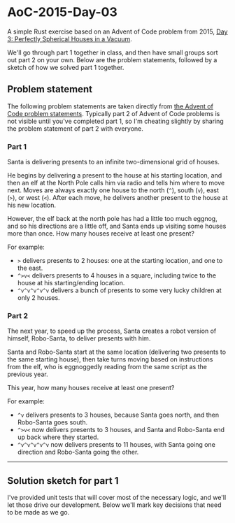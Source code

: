 # AoC-2015-Day-03

A simple Rust exercise based on an Advent of Code problem from 2015, [Day 3: Perfectly Spherical Houses in a Vacuum](https://adventofcode.com/2015/day/3).

We'll go through part 1 together in class, and then have small groups sort out part 2 on your own. Below are the problem statements, followed by a sketch of how we solved part 1 together.

## Problem statement

The following problem statements are taken directly from [the Advent of Code problem statements](https://adventofcode.com/2015/day/3).
Typically part 2 of Advent of Code problems is not visible until you've completed part 1, so I'm cheating slightly by
sharing the problem statement of part 2 with everyone.

### Part 1

Santa is delivering presents to an infinite two-dimensional grid of houses.

He begins by delivering a present to the house at his starting location, and then
an elf at the North Pole calls him via radio and tells him where to move next.
Moves are always exactly one house to the north (`^`), south (`v`), east (`>`), or west (`<`).
After each move, he delivers another present to the house at his new location.

However, the elf back at the north pole has had a little too much eggnog, and so
his directions are a little off, and Santa ends up visiting some houses more than
once. How many houses receive at least one present?

For example:

- `>` delivers presents to 2 houses: one at the starting location, and one to the east.
- `^>v<` delivers presents to 4 houses in a square, including twice to the house at
  his starting/ending location.
- `^v^v^v^v^v` delivers a bunch of presents to some very lucky children at only 2 houses.

### Part 2

The next year, to speed up the process, Santa creates a robot version of himself,
Robo-Santa, to deliver presents with him.

Santa and Robo-Santa start at the same location (delivering two presents to the
same starting house), then take turns moving based on instructions from the elf,
who is eggnoggedly reading from the same script as the previous year.

This year, how many houses receive at least one present?

For example:

- `^v` delivers presents to 3 houses, because Santa goes north, and then Robo-Santa goes south.
- `^>v<` now delivers presents to 3 houses, and Santa and Robo-Santa end up back where
  they started.
- `^v^v^v^v^v` now delivers presents to 11 houses, with Santa going one direction and
  Robo-Santa going the other.

---

## Solution sketch for part 1

I've provided unit tests that will cover most of the necessary logic, and we'll let those
drive our development. Below we'll mark key decisions that need to be made as we go.
